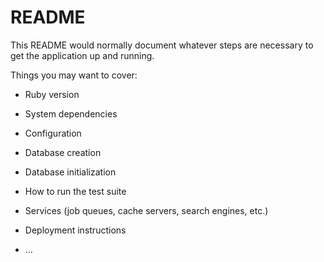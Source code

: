 # README

This README would normally document whatever steps are necessary to get the
application up and running.

Things you may want to cover:

* Ruby version

* System dependencies

* Configuration

* Database creation

* Database initialization

* How to run the test suite

* Services (job queues, cache servers, search engines, etc.)

* Deployment instructions

* ...

<!-- Run 'bundle install' to download all the Ruby gems -->
<!-- This is made to be run with 'rails s' on port 3000. The front end can be run on any port. -->




<!-- On deployment, use "fly ssh console -a STRING_OF_DEPLOYED_APP" then "bin/rails db:seed" to seed db -->
<!-- Better system is to make the whole process  -->
